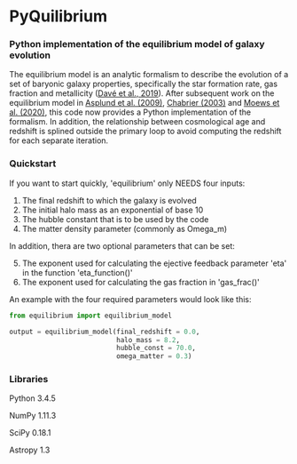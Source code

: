 # PyQuilibrium

### Python implementation of the equilibrium model of galaxy evolution

The equilibrium model is an analytic formalism to describe the evolution of a set of baryonic galaxy properties, specifically the star formation rate, gas fraction and metallicity ([Davé et al., 2019](https://arxiv.org/abs/1302.3631)). After subsequent work on the equilibrium model in [Asplund et al. (2009)](https://arxiv.org/abs/0909.0948), [Chabrier (2003)](https://arxiv.org/abs/astro-ph/0304382) and [Moews et al. (2020)](https://arxiv.org/abs/2012.05820), this code now provides a Python implementation of the formalism. In addition, the relationship between cosmological age and redshift is splined outside the primary loop to avoid computing the redshift for each separate iteration.

### Quickstart

If you want to start quickly, 'equilibrium' only NEEDS four inputs:

1. The final redshift to which the galaxy is evolved
2. The initial halo mass as an exponential of base 10
3. The hubble constant that is to be used by the code
4. The matter density parameter (commonly as Omega_m)

In addition, thera are two optional parameters that can be set:

5. The exponent used for calculating the ejective feedback parameter
    'eta' in the function 'eta_function()'
6. The exponent used for calculating the gas fraction in 'gas_frac()'

An example with the four required parameters would look like this:
    
```python
from equilibrium import equilibrium_model

output = equilibrium_model(final_redshift = 0.0,
                           halo_mass = 8.2,
                           hubble_const = 70.0,
                           omega_matter = 0.3)
```

### Libraries

Python 3.4.5

NumPy 1.11.3

SciPy 0.18.1

Astropy 1.3
